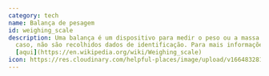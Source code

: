```yaml
---
category: tech
name: Balança de pesagem
id: weighing_scale
description: Uma balança é um dispositivo para medir o peso ou a massa. Neste
  caso, não são recolhidos dados de identificação. Para mais informações
  [aqui](https://en.wikipedia.org/wiki/Weighing_scale)
icon: https://res.cloudinary.com/helpful-places/image/upload/v1664832814/dtpr-icons/tech/weight_wz5wv8.svg
---
```

